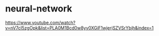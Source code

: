 # neural-network

https://www.youtube.com/watch?v=nV7cI5zgOpk&list=PLA0M1Bcd0w8yv0XGiF1wjerjSZVSrYbjh&index=1